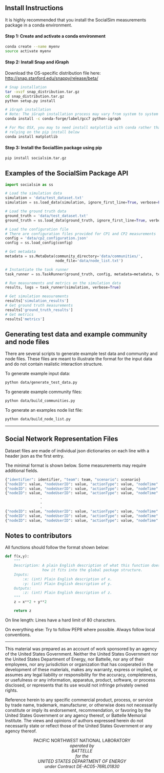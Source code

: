 ## Install Instructions
It is highly recommended that you install the SocialSim measurements package in a conda environment.

#### Step 1: Create and activate a conda environment
``` bash
conda create --name myenv
source activate myenv
```

#### Step 2: Install Snap and iGraph

Download the OS-specific distribution file here: http://snap.stanford.edu/snappy/release/beta/ 
``` bash
# Snap installation
tar -xvzf snap_distribution.tar.gz
cd snap_distribution.tar.gz
python setup.py install

# iGraph installation
# Note: The iGraph installation process may vary from system to system
conda install -c conda-forge/label/gcc7 python-igraph 

# For Mac OSX, you may to need install matplotlib with conda rather than 
# relying on the pip install below
conda install matplotlib
```

#### Step 3: Install the SocialSim package using pip
``` bash
pip install socialsim.tar.gz
```
## Examples of the SocialSim Package API

```python
import socialsim as ss

# Load the simulation data
simulation = 'data/test_dataset.txt'
simulation = ss.load_data(simulation, ignore_first_line=True, verbose=False)

# Load the ground truth data
ground_truth = 'data/test_dataset.txt'
ground_truth = ss.load_data(ground_truth, ignore_first_line=True, verbose=False)

# Load the configuration file
# There are configuration files provided for CP1 and CP2 measurements 
config = 'data/cp2_configuration.json'
config = ss.load_config(config)

# Get metadata
metadata = ss.MetaData(community_directory='data/communities/',
                       node_file='data/node_list.txt')

# Instantiate the task runner 
task_runner = ss.TaskRunner(ground_truth, config, metadata=metadata, test=True)

# Run measurements and metrics on the simulation data
results, logs = task_runner(simulation, verbose=True)

# Get simulation measurements
results['simulation_results']
# Get ground truth measurements
results['ground_truth_results']
# Get metrics
results['metrics']
```

## Generating test data and example community and node files

There are several scripts to generate example test data and community and node files.  These files are meant to illustrate the format for the input data and do not contain realistic interaction structure.

To generate example input data:
``` bash
python data/generate_test_data.py
```

To generate example community files:
``` bash
python data/build_communities.py
```

To generate an examples node list file:
``` bash
python data/build_node_list.py
```


_______________________________________________________________________________

## Social Network Representation Files

Dataset files are made of individual json dictionaries on each line with a
header json as the first entry. 

The minimal format is shown below. Some measurements may require additional 
fields.

```python
{"identifier": identifier, "team": team, "scenario": scenario}
{"nodeID": value, "nodeUserID": value, "actionType": value, "nodeTime": value, "platform": platform}
{"nodeID": value, "nodeUserID": value, "actionType": value, "nodeTime": value, "platform": platform}
{"nodeID": value, "nodeUserID": value, "actionType": value, "nodeTime": value, "platform": platform}
                .                                                               .
                .                                                               .
                .                                                               .
{"nodeID": value, "nodeUserID": value, "actionType": value, "nodeTime": value, "platform": platform}
{"nodeID": value, "nodeUserID": value, "actionType": value, "nodeTime": value, "platform": platform}
{"nodeID": value, "nodeUserID": value, "actionType": value, "nodeTime": value, "platform": platform}
```

## Notes to contributors

All functions should follow the format shown below:

```python
def f(x,y):
    """
    Description: A plain English description of what this function does and
                 how it fits into the global package structure.
    Inputs:
        :x: (int) Plain English description of x.
        :y: (int) Plain English description of y.
    Outputs:
        :z: (int) Plain English description of z.
    """
    z = x**2 + y**2

    return z
```

On line length: Lines have a hard limit of 80 characters.

On everything else: Try to follow PEP8 where possible. Always follow local
conventions.

_______________________________________________________________________________

This material was prepared as an account of work sponsored by an agency of the United States Government.  Neither the United States Government nor the United States Department of Energy, nor Battelle, nor any of their employees, nor any jurisdiction or organization that has cooperated in the development of these materials, makes any warranty, express or implied, or assumes any legal liability or responsibility for the accuracy, completeness, or usefulness or any information, apparatus, product, software, or process disclosed, or represents that its use would not infringe privately owned rights.

Reference herein to any specific commercial product, process, or service by trade name, trademark, manufacturer, or otherwise does not necessarily constitute or imply its endorsement, recommendation, or favoring by the United States Government or any agency thereof, or Battelle Memorial Institute. The views and opinions of authors expressed herein do not necessarily state or reflect those of the United States Government or any agency thereof.

<p align="center">
PACIFIC NORTHWEST NATIONAL LABORATORY<br/>
<i>operated by<br/>
BATTELLE<br/>
<i>for the<br/>
UNITED STATES DEPARTMENT OF ENERGY<br/>
<i>under Contract DE-AC05-76RL01830
</p>

